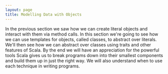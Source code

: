 ```yaml
---
layout: page
title: Modelling Data with Objects
---
```


In the previous section we saw how we can create literal objects and interact with them via method calls. In this section we're going to see how we can use templates for objects, called classes, to abstract over literals. We'll then see how we can abstract over classes using traits and other features of Scala. By the end we will have an appreciation for the powerful tools Scala gives us to break programs down into their smallest components and build them up in just the right way. We will also understand when to use each technique in writing programs.
